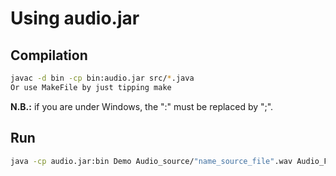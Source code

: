 # Using audio.jar

## Compilation

```sh
javac -d bin -cp bin:audio.jar src/*.java
Or use MakeFile by just tipping make
```

**N.B.:** if you are under Windows, the ":" must be replaced by ";".

## Run

```sh
java -cp audio.jar:bin Demo Audio_source/"name_source_file".wav Audio_Filtred/"name_filtred_file".wav
```
